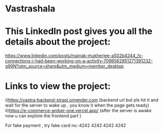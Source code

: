 # Vastrashala

# This LinkedIn post gives you all the details about the project:
https://www.linkedin.com/posts/mainak-mukherjee-a502b4244_hi-connections-i-had-been-working-on-a-activity-7098562951271391232-g99N?utm_source=share&utm_medium=member_desktop
# Links to view the project:
i)https://vastra-backend-strapi.onrender.com (backend url but pls hit it and wait for the server to wake up , you know it when the page gets ready)
<br/>ii)https://e-commerce-amber-one.vercel.app/  (after the server is awake now u can explore the frontend part )

For fake payment , try fake card no.:4242 4242 4242 4242
